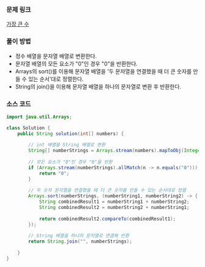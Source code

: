 ### 문제 링크
[가장 큰 수](https://school.programmers.co.kr/learn/courses/30/lessons/42746)

### 풀이 방법
- 정수 배열을 문자열 배열로 변환한다.
- 문자열 배열의 모든 요소가 "0"인 경우 "0"을 반환한다.
- Arrays의 sort()를 이용해 문자열 배열을 '두 문자열을 연결했을 때 더 큰 숫자를 만들 수 있는 순서'대로 정렬한다.
- String의 join()을 이용해 문자열 배열을 하나의 문자열로 변환 후 반환한다.

### 소스 코드
```java
import java.util.Arrays;

class Solution {
    public String solution(int[] numbers) {
        
        // int 배열을 String 배열로 변환
        String[] numberStrings = Arrays.stream(numbers).mapToObj(Integer::toString).toArray(String[]::new);
        
        // 모든 요소가 "0"인 경우 "0"을 반환
        if (Arrays.stream(numberStrings).allMatch(n -> n.equals("0"))) {
            return "0";
        }
        
        // 두 숫자 문자열을 연결했을 때 더 큰 숫자를 만들 수 있는 순서대로 정렬
        Arrays.sort(numberStrings, (numberString1, numberString2) -> {
            String combinedResult1 = numberString1 + numberString2;
            String combinedResult2 = numberString2 + numberString1;
            
            return combinedResult2.compareTo(combinedResult1);
        });
        
        // String 배열을 하나의 문자열로 연결해 반환
        return String.join("", numberStrings);
        
    }
}
```